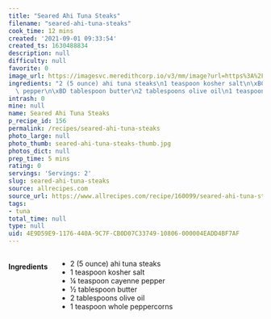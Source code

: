 ```yaml
---
title: "Seared Ahi Tuna Steaks"
filename: "seared-ahi-tuna-steaks"
cook_time: 12 mins
created: '2021-09-01 09:33:54'
created_ts: 1630488834
description: null
difficulty: null
favorite: 0
image_url: https://imagesvc.meredithcorp.io/v3/mm/image?url=https%3A%2F%2Fimages.media-allrecipes.com%2Fuserphotos%2F762704.jpg&w=343&h=229&c=sc&poi=face&q=85
ingredients: "2 (5 ounce) ahi tuna steaks\n1 teaspoon kosher salt\n\xBC teaspoon cayenne\
  \ pepper\n\xBD tablespoon butter\n2 tablespoons olive oil\n1 teaspoon whole peppercorns"
intrash: 0
mine: null
name: Seared Ahi Tuna Steaks
p_recipe_id: 156
permalink: /recipes/seared-ahi-tuna-steaks
photo_large: null
photo_thumb: seared-ahi-tuna-steaks-thumb.jpg
photos_dict: null
prep_time: 5 mins
rating: 0
servings: 'Servings: 2'
slug: seared-ahi-tuna-steaks
source: allrecipes.com
source_url: https://www.allrecipes.com/recipe/160099/seared-ahi-tuna-steaks/
tags:
- tuna
total_time: null
type: null
uid: 4E9D59E9-1176-440A-9C7F-CB0D07C33749-10806-000004EADD4BF7AF
---
```

<div class="large-8 medium-7 columns" id="writeup">	</div><!-- #writeup -->
</div><!-- #row-one -->
<div class="row" id="row-two">	<div class="medium-4 small-5 columns" id="ingredients"><h4>Ingredients</h4><div class="box box-ingredients content"><ul>
<li>2 (5 ounce) ahi tuna steaks</li>
<li>1 teaspoon kosher salt</li>
<li>¼ teaspoon cayenne pepper</li>
<li>½ tablespoon butter</li>
<li>2 tablespoons olive oil</li>
<li>1 teaspoon whole peppercorns</li>
</ul>
</div>	</div>	<div class="medium-6 small-7 columns" id="directions">	</div>